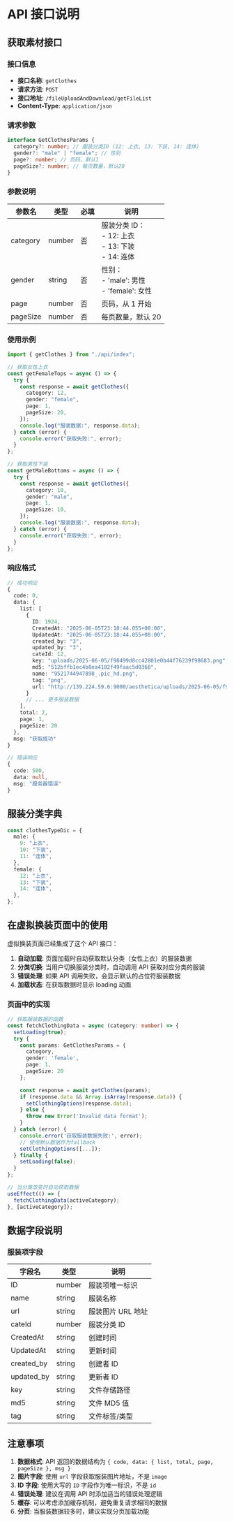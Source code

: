 # API 接口说明

## 获取素材接口

### 接口信息

- **接口名称**: `getClothes`
- **请求方法**: `POST`
- **接口地址**: `/fileUploadAndDownload/getFileList`
- **Content-Type**: `application/json`

### 请求参数

```typescript
interface GetClothesParams {
  category?: number; // 服装分类ID (12: 上衣, 13: 下装, 14: 连体)
  gender?: "male" | "female"; // 性别
  page?: number; // 页码，默认1
  pageSize?: number; // 每页数量，默认20
}
```

### 参数说明

| 参数名   | 类型   | 必填 | 说明                                                       |
| -------- | ------ | ---- | ---------------------------------------------------------- |
| category | number | 否   | 服装分类 ID：<br/>- 12: 上衣<br/>- 13: 下装<br/>- 14: 连体 |
| gender   | string | 否   | 性别：<br/>- 'male': 男性<br/>- 'female': 女性             |
| page     | number | 否   | 页码，从 1 开始                                            |
| pageSize | number | 否   | 每页数量，默认 20                                          |

### 使用示例

```typescript
import { getClothes } from "./api/index";

// 获取女性上衣
const getFemaleTops = async () => {
  try {
    const response = await getClothes({
      category: 12,
      gender: "female",
      page: 1,
      pageSize: 20,
    });
    console.log("服装数据:", response.data);
  } catch (error) {
    console.error("获取失败:", error);
  }
};

// 获取男性下装
const getMaleBottoms = async () => {
  try {
    const response = await getClothes({
      category: 10,
      gender: "male",
      page: 1,
      pageSize: 10,
    });
    console.log("服装数据:", response.data);
  } catch (error) {
    console.error("获取失败:", error);
  }
};
```

### 响应格式

```typescript
// 成功响应
{
  code: 0,
  data: {
    list: [
      {
        ID: 1924,
        CreatedAt: "2025-06-05T23:18:44.055+08:00",
        UpdatedAt: "2025-06-05T23:18:44.055+08:00",
        created_by: "3",
        updated_by: "3",
        cateId: 12,
        key: "uploads/2025-06-05/f98499d8cc42801e0b44f76239f98683.png",
        md5: "512bffb1ec4b8ea4182f49faac5d0368",
        name: "9521744947898_.pic_hd.png",
        tag: "png",
        url: "http://139.224.59.6:9000/aesthetica/uploads/2025-06-05/f98499d8cc42801e0b44f76239f98683.png"
      }
      // ... 更多服装数据
    ],
    total: 2,
    page: 1,
    pageSize: 20
  },
  msg: "获取成功"
}

// 错误响应
{
  code: 500,
  data: null,
  msg: "服务器错误"
}
```

## 服装分类字典

```typescript
const clothesTypeDic = {
  male: {
    9: "上衣",
    10: "下装",
    11: "连体",
  },
  female: {
    12: "上衣",
    13: "下装",
    14: "连体",
  },
};
```

## 在虚拟换装页面中的使用

虚拟换装页面已经集成了这个 API 接口：

1. **自动加载**: 页面加载时自动获取默认分类（女性上衣）的服装数据
2. **分类切换**: 当用户切换服装分类时，自动调用 API 获取对应分类的服装
3. **错误处理**: 如果 API 调用失败，会显示默认的占位符服装数据
4. **加载状态**: 在获取数据时显示 loading 动画

### 页面中的实现

```typescript
// 获取服装数据的函数
const fetchClothingData = async (category: number) => {
  setLoading(true);
  try {
    const params: GetClothesParams = {
      category,
      gender: 'female',
      page: 1,
      pageSize: 20
    };

    const response = await getClothes(params);
    if (response.data && Array.isArray(response.data)) {
      setClothingOptions(response.data);
    } else {
      throw new Error('Invalid data format');
    }
  } catch (error) {
    console.error('获取服装数据失败:', error);
    // 使用默认数据作为fallback
    setClothingOptions([...]);
  } finally {
    setLoading(false);
  }
};

// 当分类改变时自动获取数据
useEffect(() => {
  fetchClothingData(activeCategory);
}, [activeCategory]);
```

## 数据字段说明

### 服装项字段

| 字段名     | 类型   | 说明              |
| ---------- | ------ | ----------------- |
| ID         | number | 服装项唯一标识    |
| name       | string | 服装名称          |
| url        | string | 服装图片 URL 地址 |
| cateId     | number | 服装分类 ID       |
| CreatedAt  | string | 创建时间          |
| UpdatedAt  | string | 更新时间          |
| created_by | string | 创建者 ID         |
| updated_by | string | 更新者 ID         |
| key        | string | 文件存储路径      |
| md5        | string | 文件 MD5 值       |
| tag        | string | 文件标签/类型     |

## 注意事项

1. **数据格式**: API 返回的数据结构为 `{ code, data: { list, total, page, pageSize }, msg }`
2. **图片字段**: 使用 `url` 字段获取服装图片地址，不是 `image`
3. **ID 字段**: 使用大写的 `ID` 字段作为唯一标识，不是 `id`
4. **错误处理**: 建议在调用 API 时添加适当的错误处理逻辑
5. **缓存**: 可以考虑添加缓存机制，避免重复请求相同的数据
6. **分页**: 当服装数据较多时，建议实现分页加载功能

